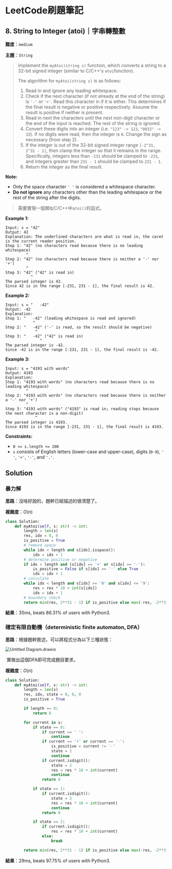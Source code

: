 # LeetCode刷題筆記

## 8. String to Integer (atoi)｜字串轉整數

**難度**：`medium`

**主題**：`String`

>   Implement the `myAtoi(string s)` function, which converts a string to a 32-bit signed integer (similar to C/C++'s `atoi`function).
>
>   The algorithm for `myAtoi(string s)` is as follows:
>
>   1.  Read in and ignore any leading whitespace.
>   2.  Check if the next character (if not already at the end of the string) is `'-'` or `'+'`. Read this character in if it is either. This determines if the final result is negative or positive respectively. Assume the result is positive if neither is present.
>   3.  Read in next the characters until the next non-digit character or the end of the input is reached. The rest of the string is ignored.
>   4.  Convert these digits into an integer (i.e. `"123" -> 123`, `"0032" -> 32`). If no digits were read, then the integer is `0`. Change the sign as necessary (from step 2).
>   5.  If the integer is out of the 32-bit signed integer range `[-2^31, 2^31 - 1]`, then clamp the integer so that it remains in the range. Specifically, integers less than `-231` should be clamped to `-231`, and integers greater than `231 - 1` should be clamped to `231 - 1`.
>   6.  Return the integer as the final result.

**Note:**

-   Only the space character `' '` is considered a whitespace character.
-   **Do not ignore** any characters other than the leading whitespace or the rest of the string after the digits.

>   需要實現一個類似C/C++中`atoi()`的函式。

**Example 1:**

```
Input: s = "42"
Output: 42
Explanation: The underlined characters are what is read in, the caret is the current reader position.
Step 1: "42" (no characters read because there is no leading whitespace)
         ^
Step 2: "42" (no characters read because there is neither a '-' nor '+')
         ^
Step 3: "42" ("42" is read in)
           ^
The parsed integer is 42.
Since 42 is in the range [-231, 231 - 1], the final result is 42.
```

**Example 2:**

```
Input: s = "   -42"
Output: -42
Explanation:
Step 1: "   -42" (leading whitespace is read and ignored)
            ^
Step 2: "   -42" ('-' is read, so the result should be negative)
             ^
Step 3: "   -42" ("42" is read in)
               ^
The parsed integer is -42.
Since -42 is in the range [-231, 231 - 1], the final result is -42.
```

**Example 3:**

```
Input: s = "4193 with words"
Output: 4193
Explanation:
Step 1: "4193 with words" (no characters read because there is no leading whitespace)
         ^
Step 2: "4193 with words" (no characters read because there is neither a '-' nor '+')
         ^
Step 3: "4193 with words" ("4193" is read in; reading stops because the next character is a non-digit)
             ^
The parsed integer is 4193.
Since 4193 is in the range [-231, 231 - 1], the final result is 4193.
```

**Constraints:**

-   `0 <= s.length <= 200`
-   `s` consists of English letters (lower-case and upper-case), digits (`0-9`), `' '`, `'+'`, `'-'`, and `'.'`.

## Solution

### 暴力解

**思路**：沒啥好說的，題幹已經描述的很清楚了。

**複雜度**：$O(n)$

```python
class Solution:
    def myAtoi(self, s: str) -> int:
        length = len(s)
        res, idx = 0, 0
        is_positive = True
        # remove space
        while idx < length and s[idx].isspace():
            idx = idx + 1
        # determine positive or negative
        if idx < length and (s[idx] == '+' or s[idx] == '-'):
            is_positive = False if s[idx] == '-' else True
            idx = idx + 1
        # calculate
        while idx < length and s[idx] >= '0' and s[idx] <= '9':
            res = res * 10 + int(s[idx])
            idx = idx + 1
        # boundary check
        return min(res, 2**31 - 1) if is_positive else max(-res, -2**31)
```

**結果**：35ms, beats 86.31% of users with Python3.

### 確定有限自動機（deterministic finite automaton, DFA）

**思路**：根據題幹敘述，可以將程式分為以下三種狀態：

<img src="/Users/luoyongneng/Desktop/Untitled Diagram.drawio.png" alt="Untitled Diagram.drawio" style="zoom: 90%;" />

​		實做出這個DFA即可完成題目要求。

**複雜度**：$O(n)$

```python
class Solution:
    def myAtoi(self, s: str) -> int:
        length = len(s)
        res, idx, state = 0, 0, 0
        is_positive = True

        if length == 0:
            return 0

        for current in s:
            if state == 0:
                if current == ' ':
                    continue
                if current == '+' or current == '-':
                    is_positive = current != '-'
                    state = 1
                    continue
                if current.isdigit():
                    state = 2
                    res = res * 10 + int(current)
                    continue
                return 0

            if state == 1:
                if current.isdigit():
                    state = 2
                    res = res * 10 + int(current)
                    continue
                return 0

            if state == 2:
                if current.isdigit():
                    res = res * 10 + int(current)
                else:
                    break

        return min(res, 2**31 - 1) if is_positive else max(-res, -2**31)
```

**結果**：29ms, beats 97.75% of users with Python3.